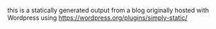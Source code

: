 this is a statically generated output from a blog originally hosted with Wordpress using https://wordpress.org/plugins/simply-static/